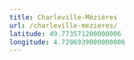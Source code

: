 ```yaml
---
title: Charleville-Mézières
url: /charleville-mezieres/
latitude: 49.773571200000006
longitude: 4.7206939000000006
---
```

